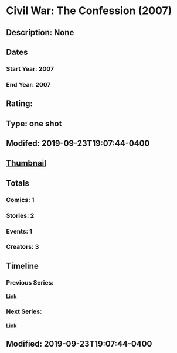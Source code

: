 # Civil War: The Confession (2007)
## Description: None
## Dates
### Start Year: 2007
### End Year: 2007
## Rating: 
## Type: one shot
## Modifed: 2019-09-23T19:07:44-0400
## [Thumbnail](http://i.annihil.us/u/prod/marvel/i/mg/b/40/image_not_available.jpg)
## Totals
### Comics: 1
### Stories: 2
### Events: 1
### Creators: 3
## Timeline
### Previous Series: 
#### [Link]()
### Next Series: 
#### [Link]()
## Modified: 2019-09-23T19:07:44-0400
